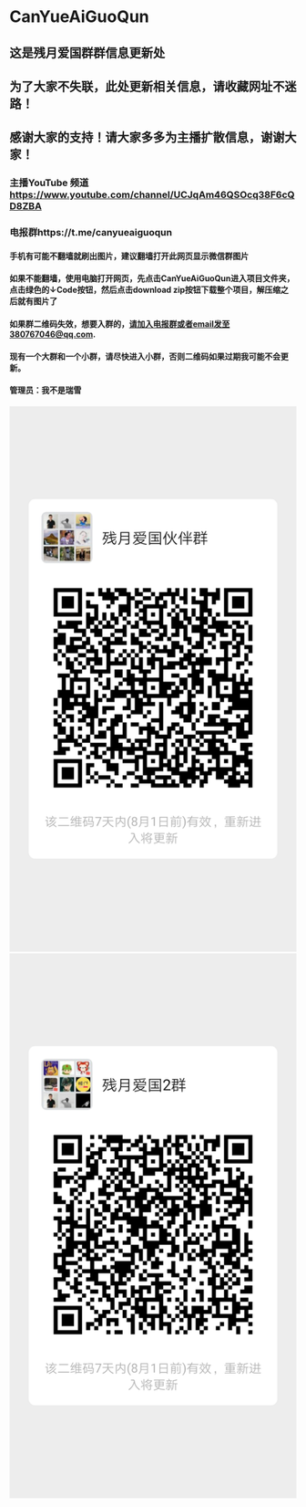 # CanYueAiGuoQun
## 这是残月爱国群群信息更新处
## 为了大家不失联，此处更新相关信息，请收藏网址不迷路！
## 感谢大家的支持！请大家多多为主播扩散信息，谢谢大家！
### 主播YouTube 频道 https://www.youtube.com/channel/UCJqAm46QSOcq38F6cQD8ZBA
### 电报群https://t.me/canyueaiguoqun
#### 手机有可能不翻墙就刷出图片，建议翻墙打开此网页显示微信群图片
#### 如果不能翻墙，使用电脑打开网页，先点击CanYueAiGuoQun进入项目文件夹，点击绿色的↓Code按钮，然后点击download zip按钮下载整个项目，解压缩之后就有图片了
#### 如果群二维码失效，想要入群的，请加入电报群或者email发至380767046@qq.com.
#### 现有一个大群和一个小群，请尽快进入小群，否则二维码如果过期我可能不会更新。
#### 管理员：我不是瑞雪
![大群二维码](https://github.com/ZHAO-Fengnian/CanYueAiGuoQun/blob/master/Wechat_group.png)
![小群二维码](https://github.com/ZHAO-Fengnian/CanYueAiGuoQun/blob/master/Group_new.png)
